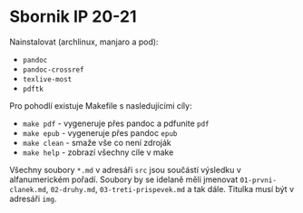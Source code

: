 # Sbornik IP 20-21

Nainstalovat (archlinux, manjaro a pod):
- `pandoc`
- `pandoc-crossref`
- `texlive-most`
- `pdftk`

Pro pohodlí existuje Makefile s nasledujícími cíly:

- `make pdf` - vygeneruje přes pandoc a pdfunite `pdf`
- `make epub` - vygeneruje přes pandoc `epub`
- `make clean` - smaže vše co není zdroják
- `make help` - zobrazí všechny cíle v make

Všechny soubory `*.md` v adresáři `src` jsou součástí výsledku v alfanumerickém
pořadí. Soubory by se idelaně měli jmenovat `01-prvni-clanek.md`, `02-druhy.md`,
`03-treti-prispevek.md` a tak dále. Titulka musí být v adresáři `img`.
